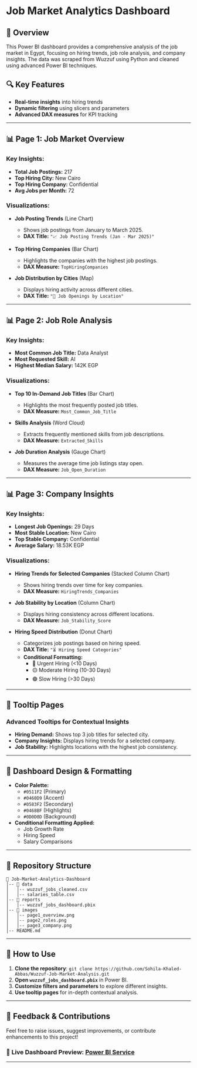 # Job Market Analytics Dashboard

## 📌 Overview
This Power BI dashboard provides a comprehensive analysis of the job market in Egypt, focusing on hiring trends, job role analysis, and company insights. The data was scraped from Wuzzuf using Python and cleaned using advanced Power BI techniques.

## 🔍 Key Features
- **Real-time insights** into hiring trends
- **Dynamic filtering** using slicers and parameters
- **Advanced DAX measures** for KPI tracking


---

## 📊 Page 1: Job Market Overview
### **Key Insights:**
- **Total Job Postings:** 217
- **Top Hiring City:** New Cairo
- **Top Hiring Company:** Confidential
- **Avg Jobs per Month:** 72

### **Visualizations:**
- **Job Posting Trends** (Line Chart)
  - Shows job postings from January to March 2025.
  - **DAX Title:** `"📈 Job Posting Trends (Jan - Mar 2025)"`
 
- **Top Hiring Companies** (Bar Chart)
  - Highlights the companies with the highest job postings.
  - **DAX Measure:** `TopHiringCompanies`


- **Job Distribution by Cities** (Map)
  - Displays hiring activity across different cities.
  - **DAX Title:** `"📍 Job Openings by Location"`

---

## 📊 Page 2: Job Role Analysis
### **Key Insights:**
- **Most Common Job Title:** Data Analyst
- **Most Requested Skill:** AI
- **Highest Median Salary:** 142K EGP

### **Visualizations:**
- **Top 10 In-Demand Job Titles** (Bar Chart)
  - Highlights the most frequently posted job titles.
  - **DAX Measure:** `Most_Common_Job_Title`

- **Skills Analysis** (Word Cloud)
  - Extracts frequently mentioned skills from job descriptions.
  - **DAX Measure:** `Extracted_Skills`

- **Job Duration Analysis** (Gauge Chart)
  - Measures the average time job listings stay open.
  - **DAX Measure:** `Job_Open_Duration`

---

## 📊 Page 3: Company Insights
### **Key Insights:**
- **Longest Job Openings:** 29 Days
- **Most Stable Location:** New Cairo
- **Top Stable Company:** Confidential
- **Average Salary:** 18.53K EGP

### **Visualizations:**
- **Hiring Trends for Selected Companies** (Stacked Column Chart)
  - Shows hiring trends over time for key companies.
  - **DAX Measure:** `HiringTrends_Companies`

- **Job Stability by Location** (Column Chart)
  - Displays hiring consistency across different locations.
  - **DAX Measure:** `Job_Stability_Score`

- **Hiring Speed Distribution** (Donut Chart)
  - Categorizes job postings based on hiring speed.
  - **DAX Title:** `"⏳ Hiring Speed Categories"`
  - **Conditional Formatting:**
    - 🔴 Urgent Hiring (<10 Days)
    - 🟡 Moderate Hiring (10-30 Days)
    - 🟢 Slow Hiring (>30 Days)

---

## 📌 Tooltip Pages
### **Advanced Tooltips for Contextual Insights**
- **Hiring Demand:** Shows top 3 job titles for selected city.
- **Company Insights:** Displays hiring trends for a selected company.
- **Job Stability:** Highlights locations with the highest job consistency.

---

## 🎨 **Dashboard Design & Formatting**
- **Color Palette:**
  - `#0511F2` (Primary)
  - `#0460D9` (Accent)
  - `#0583F2` (Secondary)
  - `#0468BF` (Highlights)
  - `#0D0D0D` (Background)
- **Conditional Formatting Applied:**
  - Job Growth Rate
  - Hiring Speed
  - Salary Comparisons

---

## 📂 Repository Structure
```
📂 Job-Market-Analytics-Dashboard
│-- 📁 data
│   │-- wuzzuf_jobs_cleaned.csv
│   │-- salaries_table.csv
│-- 📁 reports
│   │-- wuzzuf_jobs_dashboard.pbix
│-- 📁 images
│   │-- page1_overview.png
│   │-- page2_roles.png
│   │-- page3_company.png
│-- README.md
```

---

## 🚀 How to Use
1. **Clone the repository**: `git clone https://github.com/Sohila-Khaled-Abbas/Wuzzuf-Job-Market-Analysis.git`
2. **Open `wuzzuf_jobs_dashboard.pbix`** in Power BI.
3. **Customize filters and parameters** to explore different insights.
4. **Use tooltip pages** for in-depth contextual analysis.

---

## 📢 Feedback & Contributions
Feel free to raise issues, suggest improvements, or contribute enhancements to this project!

### 🔗 **Live Dashboard Preview**: [Power BI Service](https://app.powerbi.com/view?r=eyJrIjoiMGNjZmFlOWItMWU3My00ZjM4LTlhYjQtMWY5N2QzOGQwMTAyIiwidCI6IjI1Y2UwMjYxLWJiZDYtNDljZC1hMWUyLTU0MjYwODg2ZDE1OSJ9)

---

